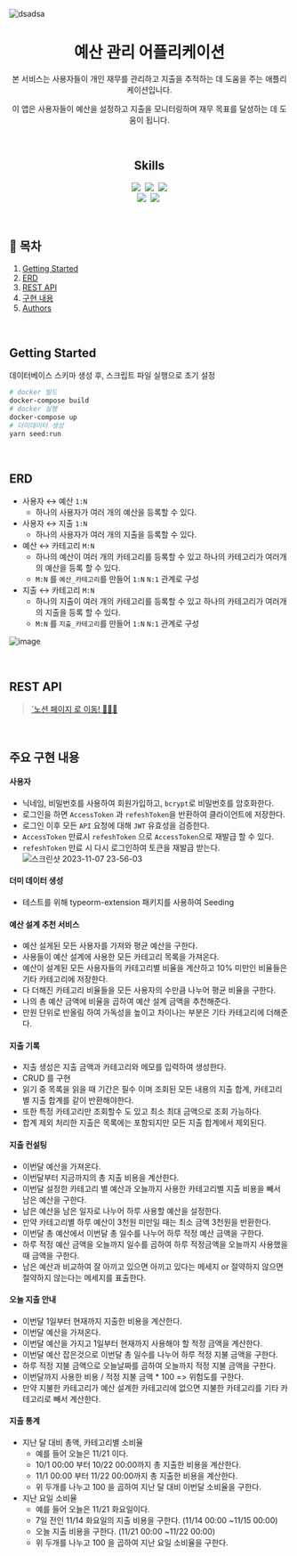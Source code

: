 ![dsadsa](https://github.com/developersomin/3-budget-management/assets/127207131/4e14f718-5465-4164-b4ab-6d36138b3130)

<h1 align="center">예산 관리 어플리케이션</h1>

<p align="center">
본 서비스는 사용자들이 개인 재무를 관리하고 지출을 추적하는 데 도움을 주는 애플리케이션입니다. 
<p align="center">
이 앱은 사용자들이 예산을 설정하고 지출을 모니터링하며 재무 목표를 달성하는 데 도움이 됩니다. 
</p>

<br>

<h2 align="center">Skills</h2>
<p align="center">
<img src="https://img.shields.io/badge/Node.js-339933">&nbsp;
<img src="https://img.shields.io/badge/Nest.js-E0234E">&nbsp;
<img src="https://img.shields.io/badge/TypeScript-3178C6"><br>
<img src="https://img.shields.io/badge/TypeORM-fcad03">&nbsp;
<img src="https://img.shields.io/badge/MySQL-00758F">&nbsp;
</p>

<br>

## 📖 목차

1. [Getting Started](#Getting-Started)
2. [ERD](#ERD)
3. [REST API](#REST-API)
4. [구현 내용](#구현-내용)
5. [Authors](#Authors)

<br>

## Getting Started

데이터베이스 스키마 생성 후, 스크립트 파일 실행으로 초기 설정

```bash
# docker 빌드
docker-compose build
# docker 실행
docker-compose up
# 더미데이터 생성
yarn seed:run
```

<br>

## ERD

- 사용자 ↔️ 예산 `1:N`
    - 하나의 사용자가 여러 개의 예산을 등록할 수 있다. 
- 사용자 ↔️ 지출 `1:N`
    - 하나의 사용자가 여러 개의 지출을 등록할 수 있다. 
- 예산 ↔️ 카테고리 `M:N`
    - 하나의 예산이 여러 개의 카테고리를 등록할 수 있고 하나의 카테고리가 여러개의 예산을 등록 할 수 있다. 
    - `M:N` 를 `예산_카테고리`를 만들어 `1:N` `N:1` 관계로 구성 
- 지출 ↔️ 카테고리 `M:N`
    - 하나의 지출이 여러 개의 카테고리를 등록할 수 있고 하나의 카테고리가 여러개의 지출을 등록 할 수 있다.
    - `M:N` 를 `지출_카테고리`를 만들어 `1:N` `N:1` 관계로 구성

![image](https://github.com/developersomin/2-gis-best-restaurant/assets/127207131/2dcfe6fa-33d4-49ee-b560-cc4acbb85aa2)


<br>

## REST API

> [`노션 페이지 로 이동! 🏃🏻‍💨]()

<br>

## 주요 구현 내용

#### 사용자
- 닉네임, 비밀번호를 사용하여 회원가입하고, `bcrypt`로 비밀번호를 암호화한다.
- 로그인을 하면 `AccessToken` 과 `refeshToken`을 반환하여 클라이언트에 저장한다.
- 로그인 이후 모든 `API` 요청에 대해 `JWT` 유효성을 검증한다.
- `AccessToken` 만료시 `refeshToken` 으로 `AccessToken`으로 재발급 할 수 있다.
- `refeshToken` 만료 시 다시 로그인하여 토큰을 재발급 받는다.
![스크린샷 2023-11-07 23-56-03](https://github.com/developersomin/2-gis-best-restaurant/assets/127207131/4d7a09f9-bedd-4e53-a5b4-138ec2bfa843)

#### 더미 데이터 생성
- 테스트를 위해 typeorm-extension 패키지를 사용하여 Seeding

#### 예산 설계 추천 서비스 
- 예산 설게된 모든 사용자를 가져와 평균 예산을 구한다.
- 사용들이 예산 설계에 사용한 모든 카테고리 목록을 가져온다.
- 예산이 설계된 모든 사용자들의 카테고리별 비율을 계산하고 10% 미만인 비율들은 기타 카테고리에 저장한다.
- 다 더해진 카테고리 비율들을 모든 사용자의 수만큼 나누어 평균 비율을 구한다.
- 나의 총 예산 금액에 비율을 곱하여 예산 설계 금액을 추천해준다.
- 만원 단위로 반올림 하여 가독성을 높이고 차이나는 부분은 기타 카테고리에 더해준다.

#### 지출 기록
- 지출 생성은 지출 금액과 카테고리와 메모를 입력하여 생성한다.
- CRUD 를 구현
- 읽기 중 목록을 읽을 때 기간은 필수 이며 조회된 모든 내용의 지출 합계, 카테고리별 지출 합계를 같이 반환해야한다. 
- 또한 특정 카테고리만 조회할수 도 있고 최소 최대 금액으로 조회 가능하다.
- 합계 제외 처리한 지출은 목록에는 포함되지만 모든 지출 합계에서 제외된다.
  
#### 지출 컨설팅 
- 이번달 예산을 가져온다.
- 이번달부터 지금까지의 총 지출 비용을 계산한다.
- 이번달 설정한 카테고리 별 예산과 오늘까지 사용한 카테고리별 지출 비용을 빼서 남은 예산을 구한다.
- 남은 예산을 남은 일자로 나누어 하루 사용할 예산을 설정한다.
- 만약 카테고리별 하루 예산이 3천원 미만일 때는 최소 금액 3천원을 반환한다. 
- 이번달 총 예산에서 이번달 총 일수를 나누어 하루 적정 예산 금액을 구한다.
- 하루 적정 예산 금액을 오늘까지 일수를 곱하여 하루 적정금액을 오늘까지 사용했을 때 금액을 구한다.
- 남은 예산과 비교하여 잘 아끼고 있으면 아끼고 있다는 메세지 or 절약하지 않으면 절약하지 않는다는 메세지를 표출한다. 

#### 오늘 지출 안내
- 이번달 1일부터 현재까지 지출한 비용을 계산한다.
- 이번달 예산을 가져온다.
- 이번달 예산을 가지고 1일부터 현재까지 사용해야 할 적정 금액을 계산한다.
- 이번달 예산 잡은것으로 이번달 총 일수를 나누어 하루 적정 지불 금액을 구한다.
- 하루 적정 지불 금액으로 오늘날짜를 곱하여 오늘까지 적정 지불 금액을 구한다.
- 이번달까지 사용한 비용 / 적정 지불 금액 * 100  => 위험도를 구한다.
- 만약 지불한 카테고리가 예산 설계한 카테고리에 없으면 지불한 카테고리를 기타 카테고리로 빼서 계산한다.

#### 지출 통계 
- 지난 달 대비 총액, 카테고리별 소비율
    - 예를 들어 오늘은 11/21 이다.
    - 10/1 00:00 부터 10/22 00:00까지 총 지출한 비용을 계산한다.
    - 11/1 00:00 부터 11/22 00:00까지 총 지출한 비용을 계산한다.
    - 위 두개를 나누고 100 을 곱하여 지난 달 대비 이번달 소비율을 구한다.
- 지난 요일 소비율 
    - 예를 들어 오늘은 11/21 화요일이다.
    - 7일 전인 11/14 화요일의 지출 비용을 구한다. (11/14 00:00 ~11/15 00:00)
    - 오늘 지출 비용을 구한다. (11/21 00:00 ~11/22 00:00)
    - 위 두개를 나누고 100 을 곱하여 지난 요일 소비율을 구한다.

<br>

